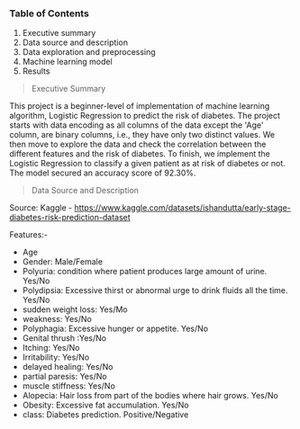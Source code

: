 ### Table of Contents

1. Executive summary
2. Data source and description
3. Data exploration and preprocessing
4. Machine learning model
5. Results


> Executive Summary
 
This project is a beginner-level of implementation of machine learning algorithm, Logistic Regression to predict the risk of diabetes. The project starts with data encoding as all columns of the data except the 'Age' column, are binary columns, i.e., they have only two distinct values. We then move to explore the data and check the correlation between the different features and the risk of diabetes. To finish, we implement the Logistic Regression to classify a given patient as at risk of diabetes or not. The model secured an accuracy score of 92.30%.

> Data Source and Description

Source: Kaggle - https://www.kaggle.com/datasets/ishandutta/early-stage-diabetes-risk-prediction-dataset

Features:-

* Age
* Gender: Male/Female
* Polyuria: condition where patient produces large amount of urine. Yes/No
* Polydipsia: Excessive thirst or abnormal urge to drink fluids all the time. Yes/No
* sudden weight loss: Yes/Mo
* weakness: Yes/No
* Polyphagia: Excessive hunger or appetite. Yes/No
* Genital thrush :Yes/No
* Itching: Yes/No
* Irritability: Yes/No
* delayed healing: Yes/No
* partial paresis: Yes/No
* muscle stiffness: Yes/No
* Alopecia: Hair loss from part of the bodies where hair grows. Yes/No
* Obesity: Excessive fat accumulation. Yes/No
* class: Diabetes prediction. Positive/Negative

